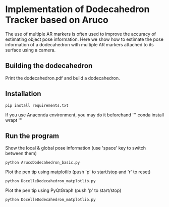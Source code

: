 # Implementation of Dodecahedron Tracker based on Aruco

The use of multiple AR markers is often used to improve the accuracy of estimating object pose information. Here we show how to estimate the pose information of a dodecahedron with multiple AR markers attached to its surface using a camera.

## Building the dodecahedron
Print the dodecahedron.pdf and build a dodecahedron.

## Installation
```
pip install requirements.txt
```
If you use Anaconda environment, you may do it beforehand
'''
conda install wrapt
'''

## Run the program
Show the local & global pose information (use 'space' key to switch between them)
```
python ArucoDodecahedron_basic.py
```
Plot the pen tip using matplotlib (push 'p' to start/stop and 'r' to reset)
```
python DocelleDodecahedron_matplotlib.py
```
Plot the pen tip using PyQtGraph (push 'p' to start/stop)
```
python DocelleDodecahedron_matplotlib.py
```